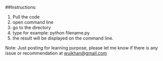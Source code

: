 ##Instructions:

1. Pull the code
2. open command line
3. go to the directory
4. type for example: python filename.py
5. the result will be displayed on the command line.





Note: Just posting for learning purpose, please let me know if there is any issue or recommendation at wuikhan@gmail.com

